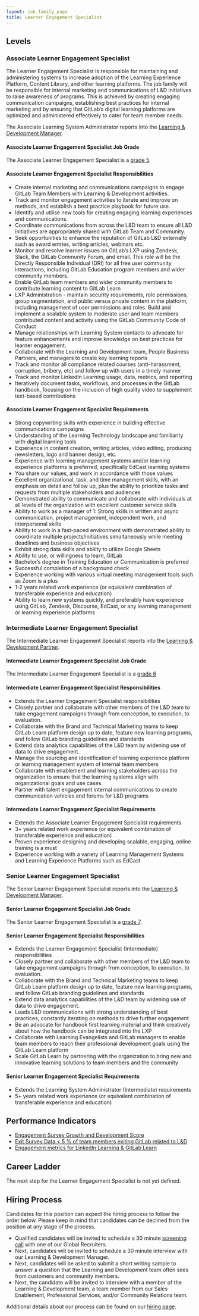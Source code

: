 ```yaml
---
layout: job_family_page
title: Learner Engagement Specialist
---
```


## Levels

### Associate Learner Engagement Specialist

The Learner Engagement Specialist is responsible for maintaining and administering systems to increase adoption of the Learning Experience Platform, Content Library, and other learning platforms. The job family will be responsible for internal marketing and communications of L&D initiatives to raise awareness of programs.  This is achieved by creating engaging communication campaigns, establishing best practices for internal marketing and by ensuring that GitLab’s digital learning platforms are optimized and administered effectively to cater for team member needs.

The Associate Learning System Administrator reports into the [Learning & Development Manager](/job-families/people-ops/learning-development/#learning-and-development-partner).

#### Associate Learner Engagement Specialist Job Grade

The Associate Learner Engagement Specialist is a [grade 5](/handbook/total-rewards/compensation/compensation-calculator/#gitlab-job-grades).

#### Associate Learner Engagement Specialist Responsibilities

- Create internal marketing and communications campaigns to engage GitLab Team Members with Learning & Development activities.
- Track and monitor engagement activities to iterate and improve on methods, and establish a best practice playbook for future use.
- Identify and utilise new tools for creating engaging learning experiences and communications.
- Coordinate communications from across the L&D team to ensure all L&D initiatives are appropriately shared with GitLab Team and Community.
- Seek opportunities to enhance the reputation of GitLab L&D externally such as award entries, writing articles, webinars etc.
- Monitor and resolve learner issues on GitLab’s LXP using Zendesk, Slack, the GitLab Community Forum, and email. This role will be the Directly Responsible Individual (DRI) for all free user community interactions, including GitLab Education program members and wider community members.
- Enable GitLab team members and wider community members to contribute learning content to GitLab Learn
- LXP Administration - maintain security requirements, role permissions, group segmentation, and public versus private content in the platform, including management of user permissions and roles. Build and implement a scalable system to moderate user and team members contributed content and activity using the GitLab Community Code of Conduct
- Manage relationships with Learning System contacts to advocate for feature enhancements and improve knowledge on best practices for learner engagement.
- Collaborate with the Learning and Development team, People Business Partners, and managers to create key learning reports
- Track and monitor all compliance related courses (anti-harassment, corruption, bribery, etc) and follow up with users in a timely manner
- Track and monitor LinkedIn Learning usage, data, metrics, and reporting
- Iteratively document tasks, workflows, and processes in the GitLab handbook, focusing on the inclusion of high quality video to supplement text-based contributions


#### Associate Learner Engagement Specialist Requirements

- Strong copywriting skills with experience in building effective communications campaigns
- Understanding of the Learning Technology landscape and familiarity with digital learning tools
- Experience in content creation, writing articles, video editing, producing newsletters, logo and banner design, etc.
- Experience with learning management systems and/or learning experience platforms is preferred, specifically EdCast learning systems
- You share our values, and work in accordance with those values
- Excellent organizational, task, and time management skills, with an emphasis on detail and follow up, plus the ability to prioritize tasks and requests from multiple stakeholders and audiences
- Demonstrated ability to communicate and collaborate with individuals at all levels of the organization with excellent customer service skills
- Ability to work as a manager of 1: Strong skills in written and async communication, project management, independent work, and interpersonal skills
- Ability to work in a fast-paced environment with demonstrated ability to coordinate multiple projects/initiatives simultaneously while meeting deadlines and business objectives
- Exhibit strong data skills and ability to utilize Google Sheets
- Ability to use, or willingness to learn, GitLab
- Bachelor’s degree in Training Education or Communication is preferred
- Successful completion of a background check
- Experience working with various virtual meeting management tools such as Zoom is a plus
- 1-2 years related work experience (or equivalent combination of transferable experience and education)
- Ability to learn new systems quickly, and preferably have experience using GitLab, Zendesk, Discourse, EdCast, or any learning management or learning experience platforms


### Intermediate Learner Engagement Specialist

The Intermediate Learner Engagement Specialist reports into the [Learning & Development Partner](/job-families/people-ops/learning-development/#learning-and-development-partner).

#### Intermediate Learner Engagement Specialist Job Grade

The Intermediate Learner Engagement Specialist is a [grade 6](/handbook/total-rewards/compensation/compensation-calculator/#gitlab-job-grades)

#### Intermediate Learner Engagement Specialist Responsibilities

- Extends the Learner Engagement Specialist responsibilities
- Closely partner and collaborate with other members of the L&D team to take engagement campaigns through from conception, to execution, to evaluation.
- Collaborate with the Brand and Technical Marketing teams to keep GitLab Learn platform design up to date, feature new learning programs, and follow GitLab branding guidelines and standards
- Extend data analytics capabilities of the L&D team by widening use of data to drive engagement.
- Manage the sourcing and identification of learning experience platform or learning management system of internal team members
- Collaborate with enablement and learning stakeholders across the organization to ensure that the learning systems align with organizational goals and use cases. 
- Partner with talent engagement internal communications to create communication vehicles and forums for L&D programs


#### Intermediate Learner Engagement Specialist Requirements

- Extends the Associate Learner Engagement Specialist requirements
- 3+ years related work experience (or equivalent combination of transferable experience and education)
- Proven experience designing and developing scalable, engaging, online training is a must
- Experience working with a variety of Learning Management Systems and Learning Experience Platforms such as EdCast

### Senior Learner Engagement Specialist

The Senior Learner Engagement Specialist reports into the [Learning & Development Manager](/job-families/people-ops/learning-development/#learning-and-development-partner).

#### Senior Learner Engagement Specialist Job Grade

The Senior Learner Engagement Specialist is a [grade 7](/handbook/total-rewards/compensation/compensation-calculator/#gitlab-job-grades).

#### Senior Learner Engagement Specialist Responsibilities

- Extends the Learner Engagement Specialist (Intermediate) responsibilities
- Closely partner and collaborate with other members of the L&D team to take engagement campaigns through from conception, to execution, to evaluation.
- Collaborate with the Brand and Technical Marketing teams to keep GitLab Learn platform design up to date, feature new learning programs, and follow GitLab branding guidelines and standards
- Extend data analytics capabilities of the L&D team by widening use of data to drive engagement.
- Leads L&D communications with strong understanding of best practices, constantly iterating on methods to drive further engagement
- Be an advocate for handbook first learning material and think creatively about how the handbook can be integrated into the LXP
- Collaborate with Learning Evangelists and GitLab managers to enable team members to reach their professional development goals using the GitLab Learn platform
- Scale GitLab Learn by partnering with the organization to bring new and innovative learning solutions to team members and the community

#### Senior Learner Engagement Specialist Requirements

- Extends the Learning System Administrator (Intermediate) requirements
- 5+ years related work experience (or equivalent combination of transferable experience and education)

## Performance Indicators

- [Engagement Survey Growth and Development Score](https://about.gitlab.com/handbook/people-group/learning-and-development/#performance-indicators)
- [Exit Survey Data < 5 % of team members exiting GitLab related to L&D](https://about.gitlab.com/handbook/people-group/learning-and-development/#performance-indicators)
- [Engagement metrics for LinkedIn Learning & GitLab Learn](https://about.gitlab.com/handbook/people-group/learning-and-development/gitlab-learn/admin/#ld-monthly-reporting)


## Career Ladder

The next step for the Learner Engagement Specialist is not yet defined.

## Hiring Process

Candidates for this position can expect the hiring process to follow the order below. Please keep in mind that candidates can be declined from the position at any stage of the process.

- Qualified candidates will be invited to schedule a 30 minute [screening call](/handbook/hiring/interviewing/#screening-call) with one of our Global Recruiters.
- Next, candidates will be invited to schedule a 30 minute interview with our Learning & Development Manager.
- Next, candidates will be asked to submit a short writing sample to answer a question that the Learning and Development team often sees from customers and community members.
- Next, the candidate will be invited to interview with a member of the Learning & Development team, a team member from our Sales Enablement, Professional Services, and/or Community Relations team.

Additional details about our process can be found on our [hiring page](/handbook/hiring/).
